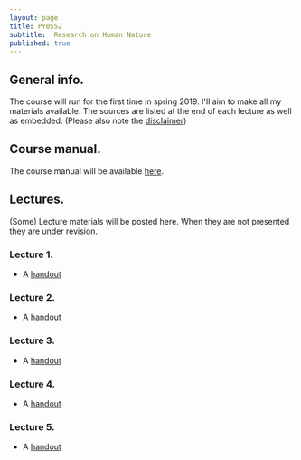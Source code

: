 ```yaml
---
layout: page
title: PY0552
subtitle:  Research on Human Nature
published: true
---
```


## General info.

The course will run for the first time in spring 2019. I'll aim to make all my materials available. The sources are listed at the end of each lecture as well as embedded. (Please also note the [disclaimer](/disclaimer))

## Course manual.

The course manual will be available [here](/PY_0552/PY0552_outline.pdf).

## Lectures.

(Some) Lecture materials will be posted here. When they are not presented they are under revision.

### Lecture 1. 

* A [handout](/PY_0552/Lecture_1.html)

### Lecture 2.

* A [handout](/PY_0552/Lecture_2.html)

### Lecture 3.

* A [handout](/PY_0552/Lecture_3.html)

### Lecture 4.

* A [handout](/PY_0552/Lecture_4.html)

### Lecture 5.

* A [handout](/PY_0552/Lecture_5.html)